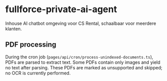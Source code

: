 # fullforce-private-ai-agent
Inhouse AI chatbot omgeving voor CS Rental, schaalbaar voor meerdere klanten.

## PDF processing

During the cron job (`pages/api/cron/process-unindexed-documents.ts`), PDFs are parsed to extract text. Some PDFs contain only images and yield no text after parsing. These PDFs are marked as unsupported and skipped; no OCR is currently performed.
